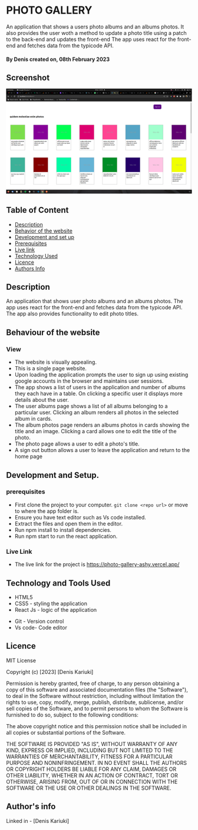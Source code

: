 # PHOTO GALLERY

An application that shows a users photo albums and an albums photos. It also provides the user woth a method to update a photo title using a patch to the back-end and updates the front-end The app uses react for the front-end and fetches data from the typicode API.

#### By **Denis** created on, 08th February 2023

## Screenshot
   ![image](./src/images/app-screenshot.png)


## Table of Content

- [Description](#description)
- [Behavior of the website](#siteBehavior)
- [Development and set up](#setUp)
- [Prerequisites](#Prerequisites)
- [Live link](#Live-Link)
- [Technology Used](#technology-Used)
- [Licence](#licence)
- [Authors Info](#Authors-info)

## Description

An application that shows user photo albums and an albums photos. The app uses react for the front-end and fetches data from the typicode API. The app also provides functionality to edit photo titles.


## Behaviour of the website
### View
+ The website is visually appealing.
+ This is a single page website.
+ Upon loading the application prompts the user to sign up using existing google accounts in the browser and maintains user sessions.
+ The app shows a list of users in the application and number of albums they each have in a table. On clicking a specific user it displays more details about the user.
+ The user albums page shows a list of all albums belonging to a particular user. Clicking an album renders all photos in the selected album in cards.
+ The album photos page renders an albums photos in cards showing the title and an image. Clicking a card allows one to edit the title of the photo.
+ The photo page allows a user to edit a photo's title.
+ A sign out button allows a user to leave the application and return to the home page


## Development and Setup.

### prerequisites
+ First clone the project to your computer. ```git clone <repo url>``` or move to where the app folder is.
+ Ensure you have text editor such as Vs code installed.
+ Extract the files and open them in the editor.
+ Run npm install to install dependencies.
+ Run npm start to run the react application.


### Live Link
* The live link for the project is https://photo-gallery-ashy.vercel.app/

## Technology and Tools Used

+ HTML5
+ CSS5 - styling the application
+ React Js - logic of the application
- Git - Version control
- Vs code- Code editor


## Licence
MIT License

Copyright (c) [2023] [Denis Kariuki]

Permission is hereby granted, free of charge, to any person obtaining a copy
of this software and associated documentation files (the "Software"), to deal
in the Software without restriction, including without limitation the rights
to use, copy, modify, merge, publish, distribute, sublicense, and/or sell
copies of the Software, and to permit persons to whom the Software is
furnished to do so, subject to the following conditions:

The above copyright notice and this permission notice shall be included in all
copies or substantial portions of the Software.

THE SOFTWARE IS PROVIDED "AS IS", WITHOUT WARRANTY OF ANY KIND, EXPRESS OR
IMPLIED, INCLUDING BUT NOT LIMITED TO THE WARRANTIES OF MERCHANTABILITY,
FITNESS FOR A PARTICULAR PURPOSE AND NONINFRINGEMENT. IN NO EVENT SHALL THE
AUTHORS OR COPYRIGHT HOLDERS BE LIABLE FOR ANY CLAIM, DAMAGES OR OTHER
LIABILITY, WHETHER IN AN ACTION OF CONTRACT, TORT OR OTHERWISE, ARISING FROM,
OUT OF OR IN CONNECTION WITH THE SOFTWARE OR THE USE OR OTHER DEALINGS IN THE
SOFTWARE.

## Author's info
Linked in - [Denis Kariuki]
